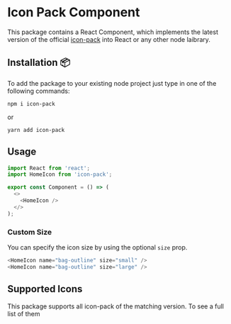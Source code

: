 # Icon Pack Component

This package contains a React Component, which implements the latest version of the official [icon-pack](https://github.com/hackxtar/icon-pack) into React or any other node laibrary.

## Installation 📦

To add the package to your existing node project just type in one of the following commands:

```
npm i icon-pack
```

or

```
yarn add icon-pack
```

## Usage

```js
import React from 'react';
import HomeIcon from 'icon-pack';

export const Component = () => (
  <>
    <HomeIcon />
  </>
);
```

### Custom Size

You can specify the icon size by using the optional `size` prop.

```js
<HomeIcon name="bag-outline" size="small" />
<HomeIcon name="bag-outline" size="large" />
```

## Supported Icons

This package supports all icon-pack of the matching version. To see a full list of them
